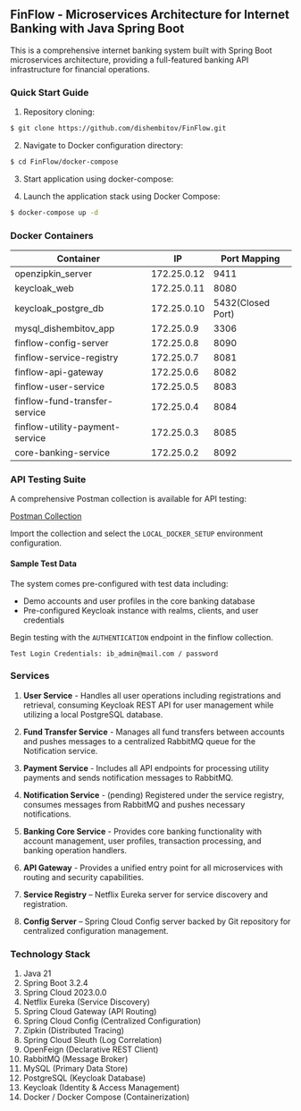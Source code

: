 ## FinFlow - Microservices Architecture for Internet Banking with Java Spring Boot

This is a comprehensive internet banking system built with Spring Boot microservices architecture, providing a full-featured banking API infrastructure for financial operations.

### Quick Start Guide

1. Repository cloning:

```bash
$ git clone https://github.com/dishembitov/FinFlow.git
```

2. Navigate to Docker configuration directory:

```bash
$ cd FinFlow/docker-compose
```
3. Start application using docker-compose:

3. Launch the application stack using Docker Compose:

```bash
$ docker-compose up -d
```

### Docker Containers

Container | IP | Port Mapping |
--- | --- | --- |
openzipkin_server | 172.25.0.12 | 9411
keycloak_web | 172.25.0.11 | 8080
keycloak_postgre_db | 172.25.0.10 | 5432(Closed Port)
mysql_dishembitov_app | 172.25.0.9 | 3306
finflow-config-server | 172.25.0.8 | 8090
finflow-service-registry | 172.25.0.7 | 8081
finflow-api-gateway | 172.25.0.6 | 8082
finflow-user-service | 172.25.0.5 | 8083
finflow-fund-transfer-service | 172.25.0.4 | 8084
finflow-utility-payment-service | 172.25.0.3 | 8085
core-banking-service | 172.25.0.2 | 8092

### API Testing Suite

A comprehensive Postman collection is available for API testing:

[Postman Collection](https://raw.githubusercontent.com/dishembitov/FinFlow/main/postman_collection/finflow_microservices.postman_collection.json)

Import the collection and select the `LOCAL_DOCKER_SETUP` environment configuration.

#### Sample Test Data

The system comes pre-configured with test data including:
- Demo accounts and user profiles in the core banking database
- Pre-configured Keycloak instance with realms, clients, and user credentials

Begin testing with the `AUTHENTICATION` endpoint in the finflow collection.

```
Test Login Credentials: ib_admin@mail.com / password
```

### Services

1. **User Service** - Handles all user operations including registrations and retrieval, consuming Keycloak REST API for user management while utilizing a local PostgreSQL database.

2. **Fund Transfer Service** - Manages all fund transfers between accounts and pushes messages to a centralized RabbitMQ queue for the Notification service.

3. **Payment Service** - Includes all API endpoints for processing utility payments and sends notification messages to RabbitMQ.

4. **Notification Service** - (pending) Registered under the service registry, consumes messages from RabbitMQ and pushes necessary notifications.

5. **Banking Core Service** - Provides core banking functionality with account management, user profiles, transaction processing, and banking operation handlers.

6. **API Gateway** - Provides a unified entry point for all microservices with routing and security capabilities.

7. **Service Registry** – Netflix Eureka server for service discovery and registration.

8. **Config Server** – Spring Cloud Config server backed by Git repository for centralized configuration management.

### Technology Stack

1. Java 21
2. Spring Boot 3.2.4
3. Spring Cloud 2023.0.0
4. Netflix Eureka (Service Discovery)
5. Spring Cloud Gateway (API Routing)
6. Spring Cloud Config (Centralized Configuration)
7. Zipkin (Distributed Tracing)
8. Spring Cloud Sleuth (Log Correlation)
9. OpenFeign (Declarative REST Client)
10. RabbitMQ (Message Broker)
11. MySQL (Primary Data Store)
12. PostgreSQL (Keycloak Database)
13. Keycloak (Identity & Access Management)
14. Docker / Docker Compose (Containerization)
